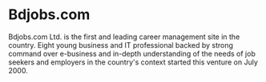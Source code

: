 # Bdjobs.com
 Bdjobs.com Ltd. is the first and leading career management site in the country. Eight young business and IT professional backed by strong command over e-business and in-depth understanding of the needs of job seekers and employers in the country's context started this venture on July 2000.
